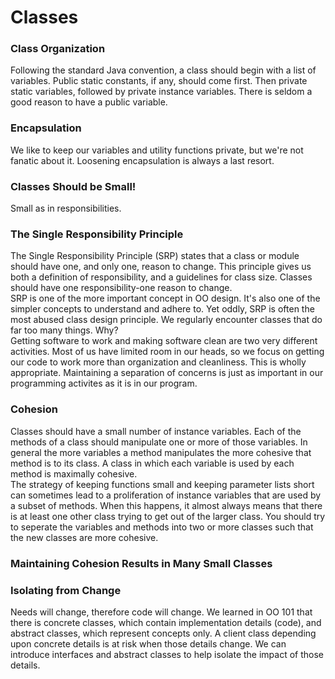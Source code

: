 <h1>Classes</h1>

<h3>Class Organization</h3>
<p>
    Following the standard Java convention, a class should begin with a list of variables. Public static constants, if any, should come first. Then private static variables, followed by private instance variables. There is seldom a good reason to have a public variable.
</p>

<h3>Encapsulation</h3>
<p>
    We like to keep our variables and utility functions private, but we're not fanatic about it.
    Loosening encapsulation is always a last resort.
</p>

<h3>Classes Should be Small!</h3>
<p>
    Small as in responsibilities.
</p>

<h3>The Single Responsibility Principle</h3>
<p>
    The Single Responsibility Principle (SRP) states that a class or module should have one, and only one, reason to change. This principle gives us both a definition of responsibility, and a guidelines for class size. Classes should have one responsibility-one reason to change.
    <br/>
    SRP is one of the more important concept in OO design. It's also one of the simpler concepts to understand and adhere to. Yet oddly, SRP is often the most abused class design principle. We regularly encounter classes that do far too many things. Why?<br/>
    Getting software to work and making software clean are two very different activities. Most of us have limited room in our heads, so we focus on getting our code to work more than organization and cleanliness. This is wholly appropriate. Maintaining a separation of concerns is just as important in our programming activites as it is in our program.
</p>

<h3>Cohesion</h3>
<p>
    Classes should have a small number of instance variables. Each of the methods of a class should manipulate one or more of those variables. In general the more variables a method manipulates the more cohesive that method is to its class. A class in which each variable is used by each method is maximally cohesive.<br/>
    The strategy of keeping functions small and keeping parameter lists short can sometimes lead to a proliferation of instance variables that are used by a subset of methods. When this happens, it almost always means that there is at least one other class trying to get out of the larger class. You should try to seperate the variables and methods into two or more classes such that the new classes are more cohesive.
</p>

<h3>Maintaining Cohesion Results in Many Small Classes</h3>

<h3>Isolating from Change</h3>
<p>
    Needs will change, therefore code will change. We learned in OO 101 that there is concrete classes, which contain implementation details (code), and abstract classes, which represent concepts only. A client class depending upon concrete details is at risk when those details change. We can introduce interfaces and abstract classes to help isolate the impact of those details.
</p>